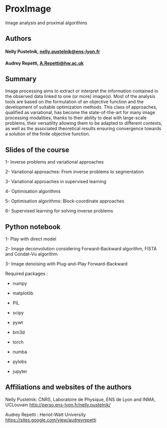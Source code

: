 # ProxImage
Image analysis and proximal algorithms

## Authors

#### Nelly Pustelnik, nelly.pustelnik@ens-lyon.fr 

#### Audrey Repetti, A.Repetti@hw.ac.uk

## Summary

Image processing  aims to extract or interpret the information contained in the observed data linked to one (or more) image(s). Most of the analysis tools are based on the formulation of an objective function and the development of suitable optimization methods. This class of approaches, qualified as variational, has become the state-of-the-art for many image processing modalities, thanks to their ability to deal with large-scale problems, their versatility allowing them to be adapted to different contexts, as well as the associated theoretical results ensuring convergence towards a solution of the finite objective function.

## Slides of the course

1-  Inverse problems and variational approaches

2- Variational approaches: From inverse problems to segmentation

3- Variational approaches in supervised learning

4- Optimisation algorithms

5- Optimisation algorithms: Block-coordinate approaches

6- Supervised learning for solving inverse problems 



## Python notebook

1- Play with direct model

2- Image deconvolution considering Forward-Backward algorithm, FISTA and Condat-Vu algorithm

3- Image denoising with Plug-and-Play Forward-Backward

Required packages :

  * numpy
  
  * matplotlib
  
  * PIL
   
  * scipy
   
  * pywt
   
  * bm3d
   
  * torch
   
  * numba
   
  * pylobs
   
  * jupyter



## Affiliations and websites of the authors 

Nelly Pustelnik: CNRS, Laboratoire de Physique, ENS de Lyon and INMA, UCLouvain
http://perso.ens-lyon.fr/nelly.pustelnik/

Audrey Repetti : Heriot-Watt University
https://sites.google.com/view/audreyrepetti

